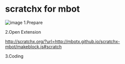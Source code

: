 # scratchx for mbot

![image](https://raw.githubusercontent.com/mbotx/scratchx-mbot/master/images/mbotx.jpg)
1.Prepare

2.Open Extension

http://scratchx.org/?url=http://mbotx.github.io/scratchx-mbot/makeblock.js#scratch

3.Coding
